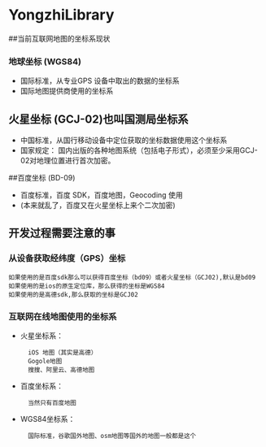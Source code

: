 # YongzhiLibrary


##当前互联网地图的坐标系现状

### 地球坐标 (WGS84)

- 国际标准，从专业GPS 设备中取出的数据的坐标系
- 国际地图提供商使用的坐标系

## 火星坐标 (GCJ-02)也叫国测局坐标系

- 中国标准，从国行移动设备中定位获取的坐标数据使用这个坐标系
- 国家规定： 国内出版的各种地图系统（包括电子形式），必须至少采用GCJ-02对地理位置进行首次加密。

##百度坐标 (BD-09)

- 百度标准，百度 SDK，百度地图，Geocoding 使用
- (本来就乱了，百度又在火星坐标上来个二次加密)

## 开发过程需要注意的事

### 从设备获取经纬度（GPS）坐标

    如果使用的是百度sdk那么可以获得百度坐标（bd09）或者火星坐标（GCJ02),默认是bd09
	如果使用的是ios的原生定位库，那么获得的坐标是WGS84
	如果使用的是高德sdk,那么获取的坐标是GCJ02

### 互联网在线地图使用的坐标系

* 火星坐标系：

		iOS 地图（其实是高德）
		Gogole地图
		搜搜、阿里云、高德地图

* 百度坐标系：

		当然只有百度地图

* WGS84坐标系：

		国际标准，谷歌国外地图、osm地图等国外的地图一般都是这个

